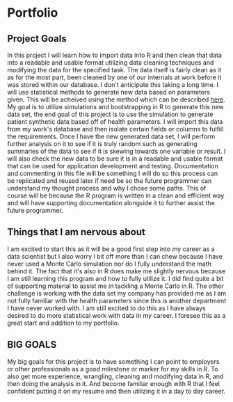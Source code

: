 # Portfolio

## Project Goals
In this project I will learn how to import data into R and then clean that data into a readable and usable format utilizing data cleaning techniques and modifying the data for the specified task.  The data itself is fairly clean as it as for the most part, been cleaned by one of our internals at work before it was stored within our database.  I don't anticipate this taking a long time.  I will use statistical methods to generate new data based on parameters given.  This will be acheived using the method which can be described [here](https://www.countbayesie.com/blog/2015/3/3/6-amazing-trick-with-monte-carlo-simulations). My goal is to utilize simulations and bootstrapping in R to generate this new data set, the end goal of this project is to use the simulation to generate patient synthetic data based off of health parameters.  I will import this data from my work's database and then isolate certain fields or columns to fulfill the requirements.  Once I have the new generated data set, I will perform further analysis on it to see if it is truly random such as generating summaries of the data to see if it is skewing towards one variable or result.  I will also check the new data to be sure it is in a readable and usable format that can be used for application development and testing.  Documentation and commenting in this file will be something I will do so this process can be replicated and reused later if need be so the future programmer can understand my thought process and why I chose some paths.  This of course will be because the R program is written in a clean and efficient way and will have supporting documentation alongside it to further assist the future programmer.  


## Things that I am nervous about
I am excited to start this as it will be a good first step into my career as a data scientist but I also worry I bit off more than I can chew because I have never used a Monte Carlo simulation nor do I fully understand the math behind it.  The fact that it's also in R does make me slightly nervous because I am still learning this program and how to fully utilize it.  I did find quite a bit of supporting material to assist me in tackling a Monte Carlo in R.  The other challenge is working with the data set my company has provided me as I am not fully familiar with the health parameters since this is another department I have never worked with.  I am still excited to do this as I have always desired to do more statistical work with data in my career.  I foresee this as a great start and addition to my portfolio.


## **BIG GOALS**
My big goals for this project is to have something I can point to employers or other professionals as a good milestone or marker for my skills in R.  To also get more experience, wrangling, cleaning and modifying data in R, and then doing the analysis in it.  And become familiar enough with R that I feel confident putting it on my resume and then utilizing it in a day to day career.
